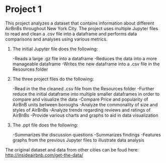 # Project 1

This project analyzes a dataset that contains information about different AirBnBs throughout New York City. The project uses multiple Jupyter files to read and clean a .csv file into a dataframe and performs data comparisons and analyses using various metrics.

1. The initial Jupyter file does the following:
    
    -Reads a large .gz file into a dataframe
    -Reduces the data into a more manageable dataframe
    -Writes the new dataframe into a .csv file in the Resources folder

2. The three project files do the following:
    
    -Read in the the cleaned .csv file from the Resources folder
    -Further reduce the initial dataframe into multiple smaller dataframes in order to compare and visualize the data
    -Compare Price and popularity of AirBnB units between boroughs
    -Analyze the commonality of size and styles of AirBnBs
    -Analyze trends regarding reviews and ratings of AirBnBs
    -Provide various charts and graphs to aid in data visualization

3. The .ppt file does the following:
    
    -Summarizes the discussion questions
    -Summarizes findings
    -Features graphs from the previous Jupyter files to illustrate data analysis

The original dataset and data from other cities can be foud here:
    http://insideairbnb.com/get-the-data/